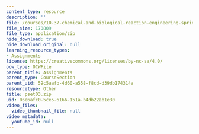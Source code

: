 ```yaml
---
content_type: resource
description: ''
file: /courses/10-37-chemical-and-biological-reaction-engineering-spring-2007/06e6afc05ce56166151ab4db22ab1e30_pset03.zip
file_size: 170809
file_type: application/zip
hide_download: true
hide_download_original: null
learning_resource_types:
- Assignments
license: https://creativecommons.org/licenses/by-nc-sa/4.0/
ocw_type: OCWFile
parent_title: Assignments
parent_type: CourseSection
parent_uid: 59c5aafb-4d60-a558-f8cd-d39db174314a
resourcetype: Other
title: pset03.zip
uid: 06e6afc0-5ce5-6166-151a-b4db22ab1e30
video_files:
  video_thumbnail_file: null
video_metadata:
  youtube_id: null
---
```

